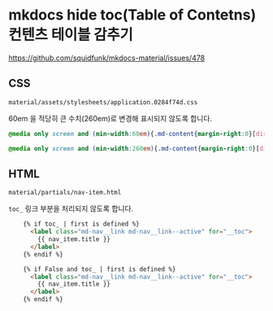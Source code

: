 # mkdocs hide toc(Table of Contetns) 컨텐츠 테이블 감추기

<https://github.com/squidfunk/mkdocs-material/issues/478>

## CSS

`material/assets/stylesheets/application.0284f74d.css`

60em 을 적당히 큰 수치(260em)로 변경해 표시되지 않도록 합니다.

```css
@media only screen and (min-width:60em){.md-content{margin-right:0}[dir=rtl]
```

```css
@media only screen and (min-width:260em){.md-content{margin-right:0}[dir=rtl]
```


## HTML

`material/partials/nav-item.html`

`toc_` 링크 부분을 처리되지 않도록 합니다.

```html
    {% if toc_ | first is defined %}
      <label class="md-nav__link md-nav__link--active" for="__toc">
        {{ nav_item.title }}
      </label>
    {% endif %}
```

```html
    {% if False and toc_ | first is defined %}
      <label class="md-nav__link md-nav__link--active" for="__toc">
        {{ nav_item.title }}
      </label>
    {% endif %}
```
